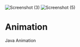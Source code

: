 ![Screenshot (3)](https://user-images.githubusercontent.com/91014957/169697945-36b9db45-e25a-4b11-b5e4-b9a3b2cce774.png)
![Screenshot (5)](https://user-images.githubusercontent.com/91014957/169698113-82393d0b-fa9d-4240-a979-1135cf6cfbcd.png)
# Animation
Java Animation 
